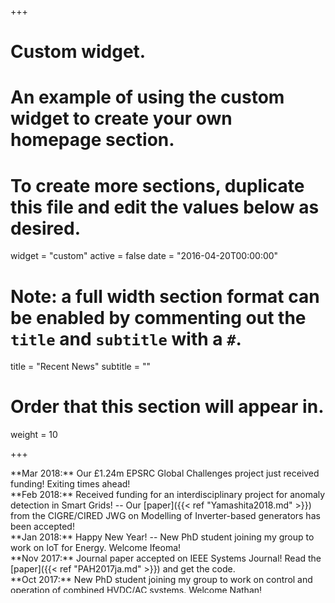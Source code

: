 +++
# Custom widget.
# An example of using the custom widget to create your own homepage section.
# To create more sections, duplicate this file and edit the values below as desired.
widget = "custom"
active = false
date = "2016-04-20T00:00:00"

# Note: a full width section format can be enabled by commenting out the `title` and `subtitle` with a `#`.
title = "Recent News"
subtitle = ""

# Order that this section will appear in.
weight = 10

+++
<div style="overflow: auto; height:150pt; width:100%;">
**Mar 2018:** Our £1.24m EPSRC Global Challenges project just received funding! Exiting times ahead!<br>
**Feb 2018:** Received funding for an interdisciplinary project for anomaly detection in Smart Grids! -- Our [paper]({{< ref "Yamashita2018.md" >}}) from the CIGRE/CIRED JWG on Modelling of Inverter-based generators has been accepted!<br>
**Jan 2018:** Happy New Year! -- New PhD student joining my group to work on IoT for Energy. Welcome Ifeoma!<br>
**Nov 2017:** Journal paper accepted on IEEE Systems Journal! Read the [paper]({{< ref "PAH2017ja.md" >}}) and get the code.<br>
**Oct 2017:** New PhD student joining my group to work on control and operation of combined HVDC/AC systems. Welcome Nathan!
</div>
&nbsp;
